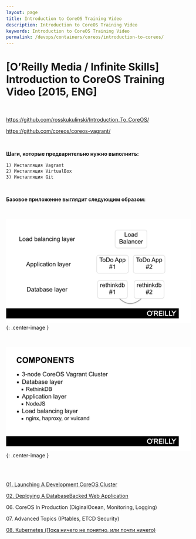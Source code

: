```yaml
---
layout: page
title: Introduction to CoreOS Training Video
description: Introduction to CoreOS Training Video
keywords: Introduction to CoreOS Training Video
permalink: /devops/containers/coreos/introduction-to-coreos/
---
```


# [O’Reilly Media / Infinite Skills] Introduction to CoreOS Training Video [2015, ENG]

<br/>

https://github.com/rosskukulinski/Introduction_To_CoreOS/

https://github.com/coreos/coreos-vagrant/

<br/>

**Шаги, которые предварительно нужно выполнить:**

    1) Инсталляция Vagrant
    2) Инсталляция VirtualBox
    3) Инсталляция Git

<br/>

**Базовое приложение выглядит следующим образом:**

<br/>

![cluster](/img/devops/containers/coreos/app1.png 'cluster'){: .center-image }

<br/>

![cluster](/img/devops/containers/coreos/app2.png 'cluster'){: .center-image }

<br/>

<br/>

[01. Launching A Development CoreOS Cluster](/devops/containers/coreos/introduction-to-coreos/launching-a-development-coreos-cluster/)

[02. Deploying A DatabaseBacked Web Application](/devops/containers/coreos/introduction-to-coreos/deploying-a-database-backed-web-application/deploying-a-database-backed-web-application/)

06\. CoreOS In Production (DiginalOcean, Monitoring, Logging)

07\. Advanced Topics (IPtables, ETCD Security)

[08. Kubernetes (Пока ничего не понятно, или почти ничего)](/devops/containers/coreos/introduction-to-coreos/deploying-a-database-backed-web-application/kubernetes/)
